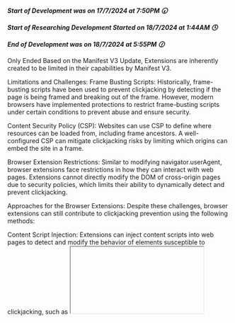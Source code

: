 ***Start of Development was on 17/7/2024 at 7:50PM 🕢***

***Start of Researching Development Started on 18/7/2024 at 1:44AM 🕓***

***End of Development was on 18/7/2024 at 5:55PM 🕜***

Only Ended Based on the Manifest V3 Update, Extensions are inherently created to be limited in their capabilities by Manifest V3.

Limitations and Challenges:
Frame Busting Scripts: Historically, frame-busting scripts have been used to prevent clickjacking by detecting if the page is being framed and breaking out of the frame. However, modern browsers have implemented protections to restrict frame-busting scripts under certain conditions to prevent abuse and ensure security.

Content Security Policy (CSP): Websites can use CSP to define where resources can be loaded from, including frame ancestors. A well-configured CSP can mitigate clickjacking risks by limiting which origins can embed the site in a frame.

Browser Extension Restrictions: Similar to modifying navigator.userAgent, browser extensions face restrictions in how they can interact with web pages. Extensions cannot directly modify the DOM of cross-origin pages due to security policies, which limits their ability to dynamically detect and prevent clickjacking.

Approaches for the Browser Extensions:
Despite these challenges, browser extensions can still contribute to clickjacking prevention using the following methods:

Content Script Injection: Extensions can inject content scripts into web pages to detect and modify the behavior of elements susceptible to clickjacking, such as <iframe> elements.

Policy Enforcement: Extensions can enforce security policies or guidelines on browsing behavior to warn users when they are on potentially clickjacked pages or block suspicious actions.

While preventing clickjacking through a browser extension may not be as straightforward as it once was due to browser security enhancements, it is still feasible with careful design

Alot of Clickjacking can actual be prevented by educating users about clickjacking and how to do safe browsing practices. 
This could potentially become a web application project in the near future, but there are enough resources available online to teach users.

